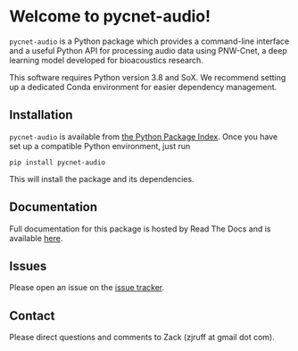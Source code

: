 # Welcome to pycnet-audio!

`pycnet-audio` is a Python package which provides a command-line 
interface and a useful Python API for processing audio data using 
PNW-Cnet, a deep learning model developed for bioacoustics research.

This software requires Python version 3.8 and SoX. We recommend setting
up a dedicated Conda environment for easier dependency management.

## Installation

`pycnet-audio` is available from 
[the Python Package Index](https://pypi.org/project/pycnet-audio/).
Once you have set up a compatible Python environment, just run

```
pip install pycnet-audio
```

This will install the package and its dependencies.

## Documentation

Full documentation for this package is hosted by Read The Docs and is 
available [here](https://pycnet-audio.readthedocs.io/en/latest/).

## Issues

Please open an issue on the [issue tracker](https://github.com/zjruff/pycnet-audio/issues).

## Contact

Please direct questions and comments to Zack (zjruff at gmail dot com).
